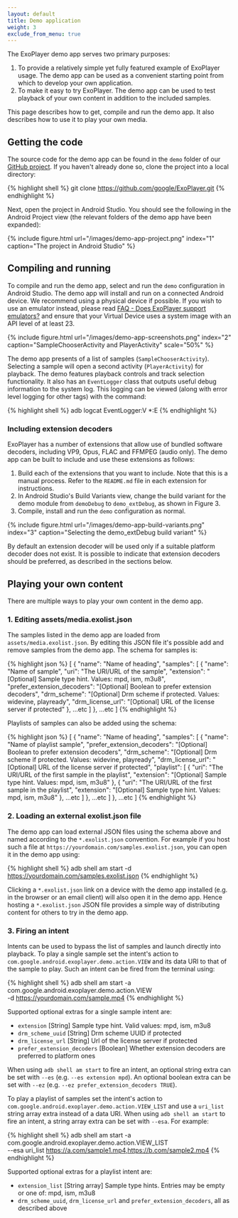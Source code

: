 ```yaml
---
layout: default
title: Demo application
weight: 3
exclude_from_menu: true
---
```


The ExoPlayer demo app serves two primary purposes:

1. To provide a relatively simple yet fully featured example of ExoPlayer usage.
   The demo app can be used as a convenient starting point from which to develop
   your own application.
1. To make it easy to try ExoPlayer. The demo app can be used to test playback
   of your own content in addition to the included samples.

This page describes how to get, compile and run the demo app. It also describes
how to use it to play your own media.

## Getting the code ##

The source code for the demo app can be found in the `demo` folder of our
[GitHub project][]. If you haven't already done so, clone the project into a
local directory:

{% highlight shell %}
git clone https://github.com/google/ExoPlayer.git
{% endhighlight %}

Next, open the project in Android Studio. You should see the following in the
Android Project view (the relevant folders of the demo app have been expanded):

{% include figure.html url="/images/demo-app-project.png" index="1" caption="The project in Android Studio" %}

## Compiling and running ##

To compile and run the demo app, select and run the `demo` configuration in
Android Studio. The demo app will install and run on a connected Android device.
We recommend using a physical device if possible. If you wish to use an emulator
instead, please read [FAQ - Does ExoPlayer support emulators?][] and ensure
that your Virtual Device uses a system image with an API level of at least 23.

{% include figure.html url="/images/demo-app-screenshots.png" index="2" caption="SampleChooserActivity and PlayerActivity" scale="50%" %}

The demo app presents of a list of samples (`SampleChooserActivity`). Selecting
a sample will open a second activity (`PlayerActivity`) for playback. The demo
features playback controls and track selection functionality. It also has an
`EventLogger` class that outputs useful debug information to the system log.
This logging can be viewed (along with error level logging for other tags) with
the command:

{% highlight shell %}
adb logcat EventLogger:V *:E
{% endhighlight %}

### Including extension decoders ###

ExoPlayer has a number of extensions that allow use of bundled software
decoders, including VP9, Opus, FLAC and FFMPEG (audio only). The demo app can
be built to include and use these extensions as follows:

1. Build each of the extensions that you want to include. Note that this is a
   manual process. Refer to the `README.md` file in each extension for
   instructions.
1. In Android Studio's Build Variants view, change the build variant for the
   demo module from `demoDebug` to `demo_extDebug`, as shown in Figure 3.
1. Compile, install and run the `demo` configuration as normal.

{% include figure.html url="/images/demo-app-build-variants.png" index="3" caption="Selecting the demo_extDebug build variant" %}

By default an extension decoder will be used only if a suitable platform decoder
does not exist. It is possible to indicate that extension decoders should be
preferred, as described in the sections below.

## Playing your own content ##

There are multiple ways to play your own content in the demo app.

### 1. Editing assets/media.exolist.json ###

The samples listed in the demo app are loaded from `assets/media.exolist.json`.
By editing this JSON file it's possible add and remove samples from the demo
app. The schema for samples is:

{% highlight json %}
[
  {
    "name": "Name of heading",
    "samples": [
      {
        "name": "Name of sample",
        "uri": "The URI/URL of the sample",
        "extension": "[Optional] Sample type hint. Values: mpd, ism, m3u8",
        "prefer_extension_decoders": "[Optional] Boolean to prefer extension decoders",
        "drm_scheme": "[Optional] Drm scheme if protected. Values: widevine, playready",
        "drm_license_url": "[Optional] URL of the license server if protected"
      },
      ...etc
    ]
  },
  ...etc
]
{% endhighlight %}

Playlists of samples can also be added using the schema:

{% highlight json %}
[
  {
    "name": "Name of heading",
    "samples": [
      {
        "name": "Name of playlist sample",
        "prefer_extension_decoders": "[Optional] Boolean to prefer extension decoders",
        "drm_scheme": "[Optional] Drm scheme if protected. Values: widevine, playready",
        "drm_license_url": "[Optional] URL of the license server if protected",
        "playlist": [
          {
            "uri": "The URI/URL of the first sample in the playlist",
            "extension": "[Optional] Sample type hint. Values: mpd, ism, m3u8"
          },
          {
            "uri": "The URI/URL of the first sample in the playlist",
            "extension": "[Optional] Sample type hint. Values: mpd, ism, m3u8"
          },
          ...etc
        ]
      },
      ...etc
    ]
  },
  ...etc
]
{% endhighlight %}

### 2. Loading an external exolist.json file ###

The demo app can load external JSON files using the schema above and named
according to the `*.exolist.json` convention. For example if you host such a
file at `https://yourdomain.com/samples.exolist.json`, you can open it in the
demo app using:

{% highlight shell %}
adb shell am start -d https://yourdomain.com/samples.exolist.json
{% endhighlight %}

Clicking a `*.exolist.json` link on a device with the demo app installed (e.g.
in the browser or an email client) will also open it in the demo app. Hence
hosting a `*.exolist.json` JSON file provides a simple way of distributing
content for others to try in the demo app.

### 3. Firing an intent ###

Intents can be used to bypass the list of samples and launch directly into
playback. To play a single sample set the intent's action to
`com.google.android.exoplayer.demo.action.VIEW` and its data URI to that of the
sample to play. Such an intent can be fired from the terminal using:

{% highlight shell %}
adb shell am start -a com.google.android.exoplayer.demo.action.VIEW \
    -d https://yourdomain.com/sample.mp4
{% endhighlight %}

Supported optional extras for a single sample intent are:

* `extension` [String] Sample type hint. Valid values: mpd, ism, m3u8
* `drm_scheme_uuid` [String] Drm scheme UUID if protected
* `drm_license_url` [String] Url of the license server if protected
* `prefer_extension_decoders` [Boolean] Whether extension decoders are preferred
  to platform ones

When using `adb shell am start` to fire an intent, an optional string extra can
be set with `--es` (e.g. `--es extension mpd`). An optional boolean extra can be
set with `--ez` (e.g. `--ez prefer_extension_decoders TRUE`).

To play a playlist of samples set the intent's action to
`com.google.android.exoplayer.demo.action.VIEW_LIST` and use a `uri_list` string
array extra instead of a data URI. When using `adb shell am start` to fire an
intent, a string array extra can be set with `--esa`. For example:

{% highlight shell %}
adb shell am start -a com.google.android.exoplayer.demo.action.VIEW_LIST \
    --esa uri_list https://a.com/sample1.mp4,https://b.com/sample2.mp4
{% endhighlight %}

Supported optional extras for a playlist intent are:

* `extension_list` [String array] Sample type hints. Entries may be empty or one
  of: mpd, ism, m3u8
* `drm_scheme_uuid`, `drm_license_url` and `prefer_extension_decoders`, all as
  described above

[GitHub project]: https://github.com/google/ExoPlayer
[FAQ - Does ExoPlayer support emulators?]: https://google.github.io/ExoPlayer/faqs.html#does-exoplayer-support-emulators

